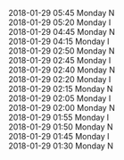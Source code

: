 2018-01-29 05:45 Monday  N  
2018-01-29 05:20 Monday  I  
2018-01-29 04:45 Monday  N  
2018-01-29 04:15 Monday  I  
2018-01-29 02:50 Monday  N  
2018-01-29 02:45 Monday  I  
2018-01-29 02:40 Monday  N  
2018-01-29 02:20 Monday  I  
2018-01-29 02:15 Monday  N  
2018-01-29 02:05 Monday  I  
2018-01-29 02:00 Monday  N  
2018-01-29 01:55 Monday  I  
2018-01-29 01:50 Monday  N  
2018-01-29 01:45 Monday  I  
2018-01-29 01:30 Monday  N  
